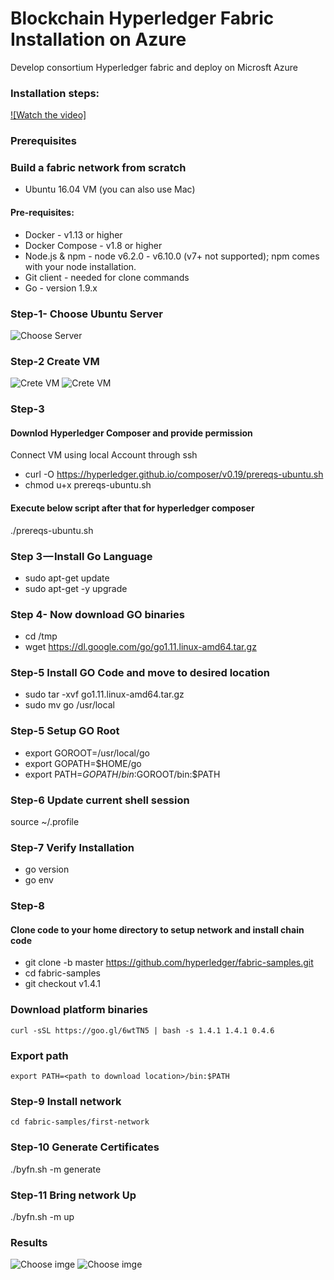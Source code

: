 # Blockchain Hyperledger Fabric Installation on Azure

Develop consortium Hyperledger fabric and deploy on Microsft Azure


### Installation steps:

[![Watch the video]](https://youtu.be/Gx_qIU0SRbw)

### Prerequisites

### Build a fabric network from scratch

* Ubuntu 16.04 VM (you can also use Mac)

#### Pre-requisites:

* Docker - v1.13 or higher
* Docker Compose - v1.8 or higher
* Node.js & npm - node v6.2.0 - v6.10.0 (v7+ not supported); npm comes with
your node installation.
* Git client - needed for clone commands
* Go - version 1.9.x

### Step-1- Choose Ubuntu Server
 ![Choose Server](https://github.com/asifwaquar/images/blob/master/images/azure.png)


### Step-2 Create VM
  ![Crete VM](https://github.com/asifwaquar/images/blob/master/images/config1.png)
  ![Crete VM](https://github.com/asifwaquar/images/blob/master/images/config2.png)

### Step-3

#### Downlod Hyperledger Composer and provide permission

Connect VM using local Account through ssh


* curl -O https://hyperledger.github.io/composer/v0.19/prereqs-ubuntu.sh
* chmod u+x prereqs-ubuntu.sh

#### Execute below script after that for hyperledger composer
./prereqs-ubuntu.sh

### Step 3 — Install Go Language

* sudo apt-get update
* sudo apt-get -y upgrade

### Step 4- Now download GO binaries

* cd /tmp
* wget https://dl.google.com/go/go1.11.linux-amd64.tar.gz

### Step-5 Install GO Code and move to desired location

* sudo tar -xvf go1.11.linux-amd64.tar.gz
* sudo mv go /usr/local

### Step-5 Setup GO Root

* export GOROOT=/usr/local/go
* export GOPATH=$HOME/go
* export PATH=$GOPATH/bin:$GOROOT/bin:$PATH

### Step-6 Update current shell session 

source ~/.profile

### Step-7 Verify Installation
* go version
* go env

### Step-8
#### Clone code to your home directory to setup network and install chain code

* git clone -b master https://github.com/hyperledger/fabric-samples.git
* cd fabric-samples
* git checkout v1.4.1


### Download platform binaries 

	curl -sSL https://goo.gl/6wtTN5 | bash -s 1.4.1 1.4.1 0.4.6

### Export path

	export PATH=<path to download location>/bin:$PATH

### Step-9 Install network 

	cd fabric-samples/first-network

### Step-10 Generate Certificates

./byfn.sh -m generate

### Step-11 Bring network Up

./byfn.sh -m up

 
### Results


![Choose imge](https://github.com/asifwaquar/images/blob/master/images/final1.JPG)
![Choose imge](https://github.com/asifwaquar/images/blob/master/images/final.JPG)




